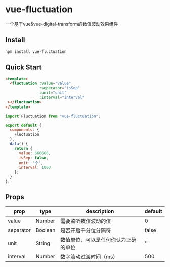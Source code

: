 # vue-fluctuation
一个基于vue&vue-digital-transform的数值波动效果组件
## Install
```
npm install vue-fluctuation
```

## Quick Start
```html
<template>
  <fluctuation :value="value" 
               :seperator="isSep"
               :unit="unit"                                       
               :interval="interval"
 ></fluctuation>
</template>
```
```js
import Fluctuation from "vue-fluctuation";

export default {
  components: {
    Fluctuation
  },
  data() {
    return {
      value: 666666,
      isSep: false,
      unit: '个',
      interval: 1000
    };
  }
};
```
## Props

| prop                  | type          | description                                   | default   |
| --------------------- | ------------- | --------------------------------------------- | --------- |
| value                 | Number        | 需要监听数值波动的值                             | 0 |
| separator             | Boolean       | 是否开启千分位分隔符                             | false     |
| unit                  | String        | 数值单位，可以是任何你认为正确的单位                | ''        |
| interval              | Number        | 数字滚动过渡时间（ms）                            | 500       |
